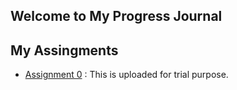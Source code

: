 ## Welcome to My Progress Journal

## My Assingments

* [Assignment 0]() : This is uploaded for trial purpose.




